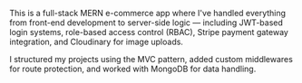 This is a full-stack MERN e-commerce app where I've handled everything from front-end development to server-side logic — including JWT-based login systems, role-based access control (RBAC), Stripe payment gateway integration, and Cloudinary for image uploads.

I structured my projects using the MVC pattern, added custom middlewares for route protection, and worked with MongoDB for data handling.

